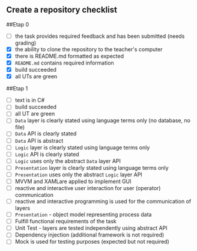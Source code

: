 ## Create a repository checklist
##Etap 0
- [ ] the task provides required feedback and has been submitted (needs grading)
- [X] the ability to clone the repository to the teacher's computer
- [X] there is README.md formatted as expected
- [X] `README.md` contains required information
- [X] build succeeded
- [X] all UTs are green

##Etap 1
- [ ] text is in C#
- [ ] build succeeded
- [ ] all UT are green
- [ ] `Data` layer is clearly stated using language terms only (no database, no file)
- [ ] `Data` API is clearly stated
- [ ] `Data` API is abstract
- [ ] `Logic` layer is clearly stated using language terms only
- [ ] `Logic` API is clearly stated
- [ ] `Logic` uses only the abstract `Data` layer API
- [ ] `Presentation` layer is clearly stated using language terms only
- [ ] `Presentation` uses only the abstract `Logic` layer API
- [ ] MVVM and XAMLare applied to implement GUI
- [ ] reactive and interactive user interaction for user (operator) communication
- [ ] reactive and interactive programming is used for the communication of layers 
- [ ] `Presentation` - object model representing process data
- [ ] Fulfill functional requirements of the task
- [ ] Unit Test - layers are tested independently using abstract API
- [ ] Dependency injection (additional framework is not required)
- [ ] Mock is used for testing purposes (expected but not required)
